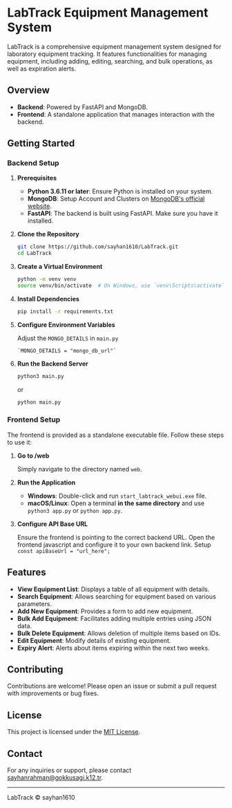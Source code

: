 # LabTrack Equipment Management System

LabTrack is a comprehensive equipment management system designed for laboratory equipment tracking. It features functionalities for managing equipment, including adding, editing, searching, and bulk operations, as well as expiration alerts.

## Overview

- **Backend**: Powered by FastAPI and MongoDB.
- **Frontend**: A standalone application that manages interaction with the backend.

## Getting Started

### Backend Setup

1. **Prerequisites**

   - **Python 3.6.11 or later**: Ensure Python is installed on your system.
   - **MongoDB**: Setup Account and Clusters on [MongoDB's official website](https://www.mongodb.com/).
   - **FastAPI**: The backend is built using FastAPI. Make sure you have it installed.

2. **Clone the Repository**

   ```bash
   git clone https://github.com/sayhan1610/LabTrack.git
   cd LabTrack
   ```

3. **Create a Virtual Environment**

   ```bash
   python -m venv venv
   source venv/bin/activate  # On Windows, use `venv\Scripts\activate`
   ```

4. **Install Dependencies**

   ```bash
   pip install -r requirements.txt
   ```

5. **Configure Environment Variables**

   Adjust the `MONGO_DETAILS` in `main.py`

   ```plaintext
   `MONGO_DETAILS = "mongo_db_url"`
   ```

6. **Run the Backend Server**

   ```bash
   python3 main.py
   ```

   or

   ```bash
   python main.py
   ```

### Frontend Setup

The frontend is provided as a standalone executable file. Follow these steps to use it:

1. **Go to /web**

   Simply navigate to the directory named `web`.

2. **Run the Application**

   - **Windows**: Double-click and run `start_labtrack_webui.exe` file.
   - **macOS/Linux**: Open a terminal **in the same directory** and use `python3 app.py` or `python app.py`.

3. **Configure API Base URL**

   Ensure the frontend is pointing to the correct backend URL. Open the frontend javascript and configure it to your own backend link. Setup `const apiBaseUrl = "url_here";`

## Features

- **View Equipment List**: Displays a table of all equipment with details.
- **Search Equipment**: Allows searching for equipment based on various parameters.
- **Add New Equipment**: Provides a form to add new equipment.
- **Bulk Add Equipment**: Facilitates adding multiple entries using JSON data.
- **Bulk Delete Equipment**: Allows deletion of multiple items based on IDs.
- **Edit Equipment**: Modify details of existing equipment.
- **Expiry Alert**: Alerts about items expiring within the next two weeks.

## Contributing

Contributions are welcome! Please open an issue or submit a pull request with improvements or bug fixes.

## License

This project is licensed under the [MIT License](LICENSE).

## Contact

For any inquiries or support, please contact [sayhanrahman@gokkusagi.k12.tr](mailto:sayhanrahman@gokkusagi.k12.tr).

---

LabTrack © sayhan1610
